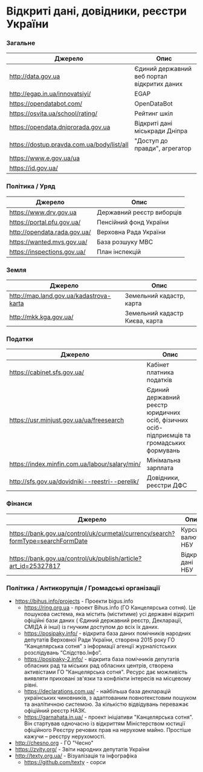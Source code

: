 # Відкриті дані, довідники, реєстри України

### Загальне

| Джерело | Опис |
|---------------------------|------------------------------------|
| http://data.gov.ua | Єдиний державний веб портал відкритих даних
| http://egap.in.ua/innovatsiyi/ | EGAP |
| https://opendatabot.com/ | OpenDataBot |
| https://osvita.ua/school/rating/ | Рейтинг шкіл |
| https://opendata.dniprorada.gov.ua | Відкриті дані міськради Дніпра |
| https://dostup.pravda.com.ua/body/list/all | "Доступ до правди", агрегатор |
| https://www.e.gov.ua/ua ||
| https://id.gov.ua/ ||

### Політика / Уряд

| Джерело | Опис |
|----|--------|
| https://www.drv.gov.ua | Державний реєстр виборців |
| https://portal.pfu.gov.ua/ | Пенсійний фонд України |
| http://opendata.rada.gov.ua/ | Верховна Рада України |
| https://wanted.mvs.gov.ua/ | База розшуку МВС |
| https://inspections.gov.ua/ | План інспекцій |

### Земля

| Джерело | Опис |
|----|--------|
| http://map.land.gov.ua/kadastrova-karta | Земельний кадастр, карта |
| http://mkk.kga.gov.ua/ | Земельний кадастр Києва, карта |

### Податки

| Джерело | Опис |
|----|--------|
| https://cabinet.sfs.gov.ua/ | Кабінет платника податків |
| https://usr.minjust.gov.ua/ua/freesearch | Єдиний державний реєстр юридичних осіб, фізичних осіб-підприємців та громадських формувань |
| https://index.minfin.com.ua/labour/salary/min/ | Мінімальна зарплата |
| http://sfs.gov.ua/dovidniki--reestri--perelik/ | Довідники, реєстри ДФС |

### Фінанси

| Джерело | Опис |
|----|--------|
| https://bank.gov.ua/control/uk/curmetal/currency/search?formType=searchFormDate | Курси валют НБУ |
| https://bank.gov.ua/control/uk/publish/article?art_id=25327817 | Відкриті дані НБУ |

### Політика / Антикорупція / Громадські організації

* https://bihus.info/projects - Проекти bigus.info
  * https://ring.org.ua - проект Bihus.info (ГО Канцелярська сотня). Це пошукова система, яка містить (міститиме) усі державні відкриті офіційні бази даних ( Єдиний державний реєстр, Декларації, СМІДА й інші) із гнучким доступом до всіх їх даних.
  * https://posipaky.info/ - відкрита база даних помічників народних депутатів Верховної Ради України, створена 2015 року ГО “Канцелярська сотня” з інформації агенції журналістських розслідувань “Слідство.Інфо”.
  * https://posipaky-2.info/ - відкрита база помічників депутатів обласних рад та міських рад обласних центрів, створена активістами ГО "Канцелярська сотня". Ресурс дає можливість виявляти приховані зв'язки та конфлікти інтересів на місцевому рівні.
  * https://declarations.com.ua/ - найбільша база декларацій українських чиновників, з адаптованим повнотекстовим пошуком та аналітичною системою. За кількістю відвідувань переважає офіційний реєстр НАЗК.
  * https://garnahata.in.ua/ - проект ініціативи "Канцелярська сотня". Він стартував одночасно із відкриттям Міністерством юстиції офіційного Реєстру речових прав на нерухоме майно. Простіше кажучи – реєстру нерухомості.
* http://chesno.org - ГО "Чесно"
* https://zvity.org/ - Звіти народних депутатів України
* http://texty.org.ua/ - Візуалізація та інфографіка
  * https://github.com/texty - сорси

